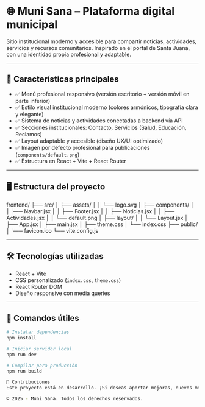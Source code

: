 # 🌐 Muni Sana – Plataforma digital municipal

Sitio institucional moderno y accesible para compartir noticias, actividades, servicios y recursos comunitarios. Inspirado en el portal de Santa Juana, con una identidad propia profesional y adaptable.

---

## 🧩 Características principales

- ✅ Menú profesional responsivo (versión escritorio + versión móvil en parte inferior)
- ✅ Estilo visual institucional moderno (colores armónicos, tipografía clara y elegante)
- ✅ Sistema de noticias y actividades conectadas a backend vía API
- ✅ Secciones institucionales: Contacto, Servicios (Salud, Educación, Reclamos)
- ✅ Layout adaptable y accesible (diseño UX/UI optimizado)
- ✅ Imagen por defecto profesional para publicaciones (`components/default.png`)
- ✅ Estructura en React + Vite + React Router

---

## 🖥️ Estructura del proyecto

frontend/
├── src/
│ ├── assets/
│ │ └── logo.svg
│ ├── components/
│ │ ├── Navbar.jsx
│ │ ├── Footer.jsx
│ │ ├── Noticias.jsx
│ │ ├── Actividades.jsx
│ │ └── default.png
│ ├── layout/
│ │ └── Layout.jsx
│ ├── App.jsx
│ ├── main.jsx
│ ├── theme.css
│ └── index.css
├── public/
│ └── favicon.ico
└── vite.config.js


---

## 🛠️ Tecnologías utilizadas

- React + Vite
- CSS personalizado (`index.css`, `theme.css`)
- React Router DOM
- Diseño responsive con media queries

---

## 🚀 Comandos útiles

```bash
# Instalar dependencias
npm install

# Iniciar servidor local
npm run dev

# Compilar para producción
npm run build

💬 Contribuciones
Este proyecto está en desarrollo. ¡Si deseas aportar mejoras, nuevos módulos o sugerencias de diseño, eres bienvenido/a!

© 2025 - Muni Sana. Todos los derechos reservados.